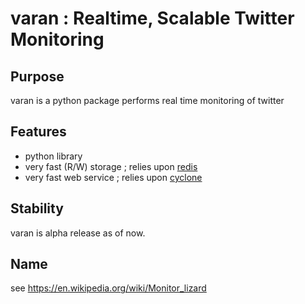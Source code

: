 varan : Realtime, Scalable Twitter Monitoring
==========

Purpose
-------

varan is a python package performs real time monitoring of twitter

Features
--------
* python library
* very fast (R/W) storage ; relies upon [redis](http://redis.io)
* very fast web service ; relies upon [cyclone](http://cyclone.io)

Stability
---------

varan is alpha release as of now. 

Name
----

see https://en.wikipedia.org/wiki/Monitor_lizard

